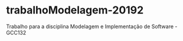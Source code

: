 # trabalhoModelagem-20192
Trabalho para a disciplina Modelagem e Implementação de Software - GCC132
